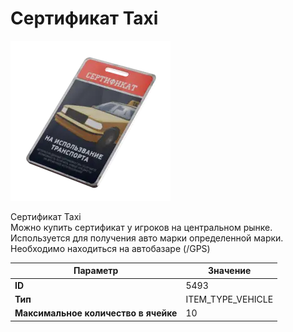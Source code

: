 # Сертификат Taxi

![Item Image](../img/5493.webp?raw=true)

Сертификат Taxi<br>Можно купить сертификат у игроков на центральном рынке.<br>Используется для получения авто марки определенной марки.<br>Необходимо находиться на автобазаре (/GPS)


| Параметр | Значение |
|----------|----------|
| **ID** | 5493 |
| **Тип** | ITEM_TYPE_VEHICLE |
| **Максимальное количество в ячейке** | 10 |

